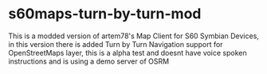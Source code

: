 # s60maps-turn-by-turn-mod
This is a modded version of artem78's Map Client for S60 Symbian Devices, in this version there is added Turn by Turn Navigation support for OpenStreetMaps layer, this is a alpha test and doesnt have voice spoken instructions and is using a demo server of OSRM

